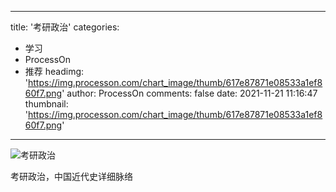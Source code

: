 
---
title: '考研政治'
categories: 
 - 学习
 - ProcessOn
 - 推荐
headimg: 'https://img.processon.com/chart_image/thumb/617e87871e08533a1ef860f7.png'
author: ProcessOn
comments: false
date: 2021-11-21 11:16:47
thumbnail: 'https://img.processon.com/chart_image/thumb/617e87871e08533a1ef860f7.png'
---

<div>   
<img class="thumb" alt="考研政治" src="https://img.processon.com/chart_image/thumb/617e87871e08533a1ef860f7.png" referrerpolicy="no-referrer">
<p>考研政治，中国近代史详细脉络</p>  
</div>
            